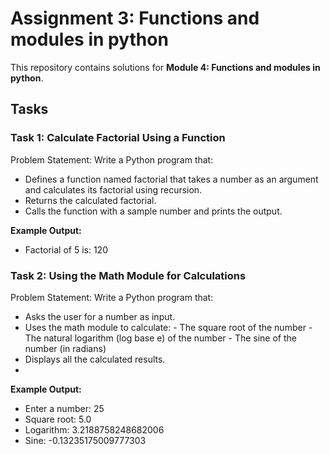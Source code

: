 # Assignment 3: Functions and modules in python 

This repository contains solutions for **Module 4: Functions and modules in python**.  

## Tasks  

### Task 1: Calculate Factorial Using a Function

Problem Statement:
Write a Python program that:

- Defines a function named factorial that takes a number as an argument and calculates its factorial using recursion.
- Returns the calculated factorial.
- Calls the function with a sample number and prints the output. 

**Example Output:**  
- Factorial of 5 is: 120

### Task 2: Using the Math Module for Calculations

Problem Statement:
Write a Python program that:

- Asks the user for a number as input.
- Uses the math module to calculate:
       - The square root of the number
       - The natural logarithm (log base e) of the number
       - The sine of the number (in radians)
- Displays all the calculated results.
- 
**Example Output:**  
- Enter a number: 25
- Square root: 5.0
- Logarithm: 3.2188758248682006
- Sine: -0.13235175009777303
